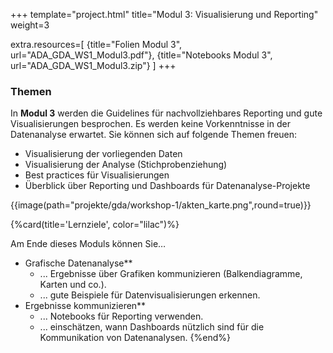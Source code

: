 +++
template="project.html"
title="Modul 3: Visualisierung und Reporting"
weight=3

extra.resources=[
    {title="Folien Modul 3", url="ADA_GDA_WS1_Modul3.pdf"},
    {title="Notebooks Modul 3", url="ADA_GDA_WS1_Modul3.zip"}
]
+++

### Themen
In **Modul 3** werden die Guidelines für nachvollziehbares Reporting und gute Visualisierungen besprochen. Es werden keine Vorkenntnisse in der Datenanalyse erwartet. Sie können sich auf folgende Themen freuen:

* Visualisierung der vorliegenden Daten
* Visualisierung der Analyse (Stichprobenziehung) 
* Best practices für Visualisierungen
* Überblick über Reporting und Dashboards für Datenanalyse-Projekte

{{image(path="projekte/gda/workshop-1/akten_karte.png",round=true)}}

{%card(title='Lernziele', color="lilac")%}

Am Ende dieses Moduls können Sie…
- Grafische Datenanalyse** 
  - ... Ergebnisse über Grafiken kommunizieren (Balkendiagramme, Karten und co.).
  - ... gute Beispiele für Datenvisualisierungen erkennen.
- Ergebnisse kommunizieren**
  - ... Notebooks für Reporting verwenden.
  - ... einschätzen, wann Dashboards nützlich sind für die Kommunikation von Datenanalysen.
{%end%}